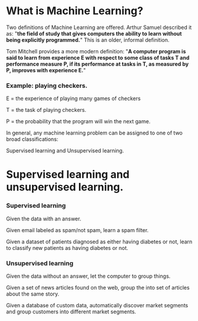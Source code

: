 # What is Machine Learning?

Two definitions of Machine Learning are offered. Arthur Samuel described it as: "<b>the field of study that gives computers the ability to learn without being explicitly programmed.</b>" This is an older, informal definition.

Tom Mitchell provides a more modern definition: "<b>A computer program is said to learn from experience E with respect to some class of tasks T and performance measure P, if its performance at tasks in T, as measured by P, improves with experience E.</b>"

### Example: playing checkers.

E = the experience of playing many games of checkers

T = the task of playing checkers.

P = the probability that the program will win the next game.

In general, any machine learning problem can be assigned to one of two broad classifications:

Supervised learning and Unsupervised learning.


# Supervised learning and unsupervised learning.

### Supervised learning

Given the data with an answer.

Given email labeled as spam/not spam, learn a spam filter.

Given a dataset of patients diagnosed as either having diabetes or not, learn to classify new patients as having diabetes or not.

### Unsupervised learning

Given the data without an answer, let the computer to group things.

Given a set of news articles found on the web, group the into set of articles about the same story.

Given a database of custom data, automatically discover market segments and group customers into different market segments.
